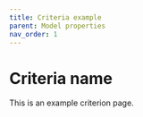 ```yaml
---
title: Criteria example
parent: Model properties
nav_order: 1
---
```


# Criteria name

This is an example criterion page.